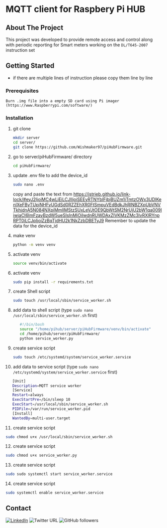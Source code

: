 <div id="top"></div>

<!-- PROJECT LOGO -->
# MQTT client for Raspbery Pi HUB


<!-- ABOUT THE PROJECT -->
## About The Project
This project was developed to provide remote access and control along with periodic reporting for Smart meters working on the `DL/T645-2007` instruction set

<!-- GETTING STARTED -->
## Getting Started
* if there are multiple lines of instruction please copy them line by line

### Prerequisites

   `Burn .img file into a empty SD card using Pi imager (https://www.Raspberrypi.com/software/)`

### Installation

1. git clone

   ```sh
   mkdir server
   cd server/
   git clone https://github.com/Wishmaker97/piHubFirmware.git
   ```

2. go to server/piHubFirmware/ directory

   ```sh
   cd piHubFirmware/
   ```
3. update .env file to add the device_id

   ```sh
   sudo nano .env
   ```
   copy and paste the text from https://jstrieb.github.io/link-lock/#eyJ2IjoiMC4wLjEiLCJlIjoiSEEyRTNYblFjbjBUZm1iTmtzOWx3UDlKenlXeFByTUpjNHFyUGdSd0RZZEhXR0FtSmpuVEdBdkJhRlNBZXpUbVNVTkhjdnA5N084NXpiMmllMStzSUxLeVJtOE9QbWtSM2NrUjU2bW1qa009IiwiaCI6ImFzayBzdW5ueSIsInMiOiIwdnRUWDAxZlVKMzZMc3lvRXlRYnpRPT0iLCJpIjoiZzBqTjdHU2k1NkZzbDBETyJ9 Remember to update the data for the device_id

4. make venv

   ```sh
   python -m venv venv
   ```

5. activate venv

   ```sh
   source venv/bin/activate
   ```
6. activate venv

   ```sh
   sudo pip install -r requirements.txt
   ```

7. create Shell script

   ```sh
   sudo touch /usr/local/sbin/service_worker.sh
   ```

8. add data to shell script (type ```sudo nano /usr/local/sbin/service_worker.sh``` first)

   ```sh
      #!/bin/bash
      source "/home/pihub/server/piHubFirmware/venv/bin/activate"
      cd /home/pihub/server/piHubFirmware/
      python service_worker.py
   ```

9. create service script

   ```sh
   sudo touch /etc/systemd/system/service_worker.service
   ```

10. add data to service script (type ```sudo nano /etc/systemd/system/service_worker.service``` first)

   ```sh
      [Unit]
      Description=MQTT service worker
      [Service]
      Restart=always
      ExecStartPre=/bin/sleep 10
      ExecStart=/usr/local/sbin/service_worker.sh
      PIDFile=/var/run/service_worker.pid
      [Install]
      WantedBy=multi-user.target
   ```

11. create service script

   ```sh
   sudo chmod u+x /usr/local/sbin/service_worker.sh
   ```

12. create service script

   ```sh
   sudo chmod u+x service_worker.py
   ```

13. create service script

   ```sh
   sudo sudo systemctl start service_worker.service
   ```

14. create service script

   ```sh
   sudo systemctl enable service_worker.service
   ```



<!-- CONTACT -->
## Contact

[![LinkedIn][linkedin-shield]][linkedin-url]  ![Twitter URL](https://img.shields.io/twitter/url?label=VishmikaFernan1&logo=twitter&style=for-the-badge&url=https%3A%2F%2Ftwitter.com%2FVishmikaFernan1) ![GitHub followers](https://img.shields.io/github/followers/Wishmaker97?logo=github&style=for-the-badge)



<!-- MARKDOWN LINKS & IMAGES -->
<!-- https://www.markdownguide.org/basic-syntax/#reference-style-links -->

[linkedin-shield]: https://img.shields.io/badge/-LinkedIn-black.svg?style=for-the-badge&logo=linkedin&colorB=555
[linkedin-url]: https://www.linkedin.com/in/vishmika-fernando-435923116/

